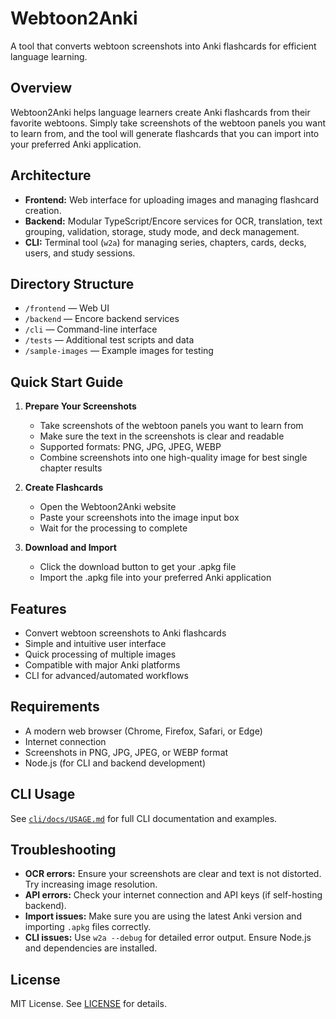 # Webtoon2Anki

A tool that converts webtoon screenshots into Anki flashcards for efficient language learning.

## Overview

Webtoon2Anki helps language learners create Anki flashcards from their favorite webtoons. Simply take screenshots of the webtoon panels you want to learn from, and the tool will generate flashcards that you can import into your preferred Anki application.

## Architecture

- **Frontend:** Web interface for uploading images and managing flashcard creation.
- **Backend:** Modular TypeScript/Encore services for OCR, translation, text grouping, validation, storage, study mode, and deck management.
- **CLI:** Terminal tool (`w2a`) for managing series, chapters, cards, decks, users, and study sessions.

## Directory Structure

- `/frontend` — Web UI
- `/backend` — Encore backend services
- `/cli` — Command-line interface
- `/tests` — Additional test scripts and data
- `/sample-images` — Example images for testing

## Quick Start Guide

1. **Prepare Your Screenshots**
   - Take screenshots of the webtoon panels you want to learn from
   - Make sure the text in the screenshots is clear and readable
   - Supported formats: PNG, JPG, JPEG, WEBP
   - Combine screenshots into one high-quality image for best single chapter results

2. **Create Flashcards**
   - Open the Webtoon2Anki website
   - Paste your screenshots into the image input box
   - Wait for the processing to complete

3. **Download and Import**
   - Click the download button to get your .apkg file
   - Import the .apkg file into your preferred Anki application

## Features

- Convert webtoon screenshots to Anki flashcards
- Simple and intuitive user interface
- Quick processing of multiple images
- Compatible with major Anki platforms
- CLI for advanced/automated workflows

## Requirements

- A modern web browser (Chrome, Firefox, Safari, or Edge)
- Internet connection
- Screenshots in PNG, JPG, JPEG, or WEBP format
- Node.js (for CLI and backend development)

## CLI Usage

See [`cli/docs/USAGE.md`](cli/docs/USAGE.md) for full CLI documentation and examples.

## Troubleshooting

- **OCR errors:** Ensure your screenshots are clear and text is not distorted. Try increasing image resolution.
- **API errors:** Check your internet connection and API keys (if self-hosting backend).
- **Import issues:** Make sure you are using the latest Anki version and importing `.apkg` files correctly.
- **CLI issues:** Use `w2a --debug` for detailed error output. Ensure Node.js and dependencies are installed.

## License

MIT License. See [LICENSE](LICENSE) for details. 